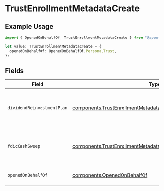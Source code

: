 # TrustEnrollmentMetadataCreate

## Example Usage

```typescript
import { OpenedOnBehalfOf, TrustEnrollmentMetadataCreate } from "@apexfintechsolutions/ascend-sdk/models/components";

let value: TrustEnrollmentMetadataCreate = {
  openedOnBehalfOf: OpenedOnBehalfOf.PersonalTrust,
};
```

## Fields

| Field                                                                                                                                                | Type                                                                                                                                                 | Required                                                                                                                                             | Description                                                                                                                                          | Example                                                                                                                                              |
| ---------------------------------------------------------------------------------------------------------------------------------------------------- | ---------------------------------------------------------------------------------------------------------------------------------------------------- | ---------------------------------------------------------------------------------------------------------------------------------------------------- | ---------------------------------------------------------------------------------------------------------------------------------------------------- | ---------------------------------------------------------------------------------------------------------------------------------------------------- |
| `dividendReinvestmentPlan`                                                                                                                           | [components.TrustEnrollmentMetadataCreateDividendReinvestmentPlan](../../models/components/trustenrollmentmetadatacreatedividendreinvestmentplan.md) | :heavy_minus_sign:                                                                                                                                   | Option to auto-enroll in Dividend Reinvestment; defaults to true                                                                                     | DIVIDEND_REINVESTMENT_ENROLL                                                                                                                         |
| `fdicCashSweep`                                                                                                                                      | [components.TrustEnrollmentMetadataCreateFdicCashSweep](../../models/components/trustenrollmentmetadatacreatefdiccashsweep.md)                       | :heavy_minus_sign:                                                                                                                                   | Option to auto-enroll in FDIC cash sweep; defaults to true                                                                                           | FDIC_CASH_SWEEP_ENROLL                                                                                                                               |
| `openedOnBehalfOf`                                                                                                                                   | [components.OpenedOnBehalfOf](../../models/components/openedonbehalfof.md)                                                                           | :heavy_check_mark:                                                                                                                                   | Trust account is opened on behalf of                                                                                                                 | PERSONAL_TRUST                                                                                                                                       |